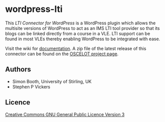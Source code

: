 # wordpress-lti

This *LTI Connector for WordPress* is a WordPress plugin which allows the multisite versions of WordPress to act as an IMS LTI tool provider so that its blogs can be linked directly from a course in a VLE. LTI support can be found in most VLEs thereby enabling WordPress to be integrated with ease.

Visit the wiki for [documentation](https://github.com/celtic-project/wordpress-lti/wiki).  A zip file of the latest release of this connector can be found on the [OSCELOT project page](https://github.com/OSCELOT/wordpress-lti).

## Authors

* Simon Booth, University of Stirling, UK
* Stephen P Vickers

## Licence

[Creative Commons GNU General Public Licence Version 3](LICENSE)
